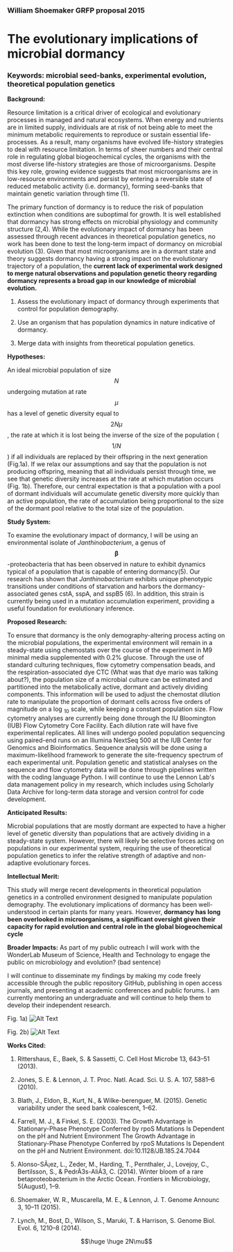 ### William Shoemaker GRFP proposal 2015 

# The evolutionary implications of microbial dormancy

### Keywords: microbial seed-banks, experimental evolution, theoretical population genetics

**Background:**

Resource limitation is a critical driver of ecological and evolutionary processes in managed and natural ecosystems. When energy and nutrients are in limited supply, individuals are at risk of not being able to meet the minimum metabolic requirements to reproduce or sustain essential life-processes. As a result, many organisms have evolved life-history strategies to deal with resource limitation. In terms of sheer numbers and their central role in regulating global biogeochemical cycles, the organisms with the most diverse life-history strategies are those of microorganisms. Despite this key role, growing evidence suggests that most microorganisms are in low-resource environments and persist by entering a reversible state of reduced metabolic activity (i.e. dormancy), forming seed-banks that maintain genetic variation through time (1). 

The primary function of dormancy is to reduce the risk of population extinction when conditions are suboptimal for growth. It is well established that dormancy has strong effects on microbial physiology and community structure (2,4). While the evolutionary impact of dormancy has been assessed through recent advances in theoretical population genetics, no work has been done to test the long-term impact of dormancy on microbial evolution (3). Given that most microorganisms are in a dormant state and theory suggests dormancy having a strong impact on the evolutionary trajectory of a population, the **current lack of experimental work designed to merge natural observations and population genetic theory regarding dormancy represents a broad gap in our knowledge of microbial evolution.** 


1) Assess the evolutionary impact of dormancy through experiments that control for population demography.2) Use an organism that has population dynamics in nature indicative of dormancy.
3) Merge data with insights from theoretical population genetics.

**Hypotheses:**

An ideal microbial population of size $$N$$ undergoing mutation at rate $$\mu$$ has a level of genetic diversity equal to $$2N\mu$$, the rate at which it is lost being the inverse of the size of the population ($$1/N$$) if all individuals are replaced by their offspring in the next generation  (Fig.1a). If we relax our assumptions and say that the population is not producing offspring, meaning that all individuals persist through time, we see that genetic diversity increases at the rate at which mutation occurs (Fig. 1b). 
Therefore, our central expectation is that a population with a pool of dormant individuals will accumulate genetic diversity more quickly than an active population, the rate of accumulation being proportional to the size of the dormant pool relative to the total size of the population. 

**Study System:**

To examine the evolutionary impact of dormancy, I will be using an environmental isolate of *Janthinobacterium*, a genus of $$\mathbf{\beta}$$-proteobacteria that has been observed in nature to exhibit dynamics typical of a population that is capable of entering dormancy(5). Our research has shown that *Janthinobacterium* exhibits unique phenotypic transitions under conditions of starvation and harbors the dormancy-associated genes cstA, sspA, and sspB5 (6). In addition, this strain is currently being used in a mutation accumulation experiment, providing a useful foundation for evolutionary inference. 

**Proposed Research:**

To ensure that dormancy is the only demography-altering process acting on the microbial populations, the experimental environment will remain in a steady-state using chemostats over the course of the experiment in M9 minimal media supplemented with 0.2% glucose. Through the use of standard culturing techniques, flow cytometry compensation beads, and the respiration-associated dye CTC (What was that dye mario was talking about?), the population size of a microbial culture can be estimated and partitioned into the metabolically active, dormant and actively dividing components. This information will  be used to adjust the chemostat dilution rate to manipulate the proportion of dormant cells across five orders of magnitude on a log <sub>10</sub> scale, while keeping a constant population size. Flow cytometry analyses are  currently being done through the IU Bloomington (IUB) Flow Cytometry Core Facility. Each dilution rate will have five experimental replicates. All lines will undergo pooled population sequencing using paired-end runs on an Illumina NextSeq 500 at the IUB Center for Genomics and Bioinformatics. Sequence analysis will be done using a maximum-likelihood framework to generate the site-frequency spectrum of each experimental unit. Population genetic and statistical analyses on the sequence and flow cytometry data will be done through pipelines written with the coding language Python. I will continue to use the Lennon Lab's data management policy in my research, which includes using Scholarly Data Archive for long-term data storage and version control for code development.

**Anticipated Results:**

Microbial populations that are mostly dormant are expected to have a higher level of genetic diversity than populations that are actively dividing in a steady-state system. However, there will likely be selective forces acting on populations in our experimental system, requiring the use of theoretical population genetics to infer the relative strength of adaptive and non-adaptive evolutionary forces. 

**Intellectual Merit:**

This study will merge recent developments in theoretical population genetics in a controlled environment designed to manipulate population demography. The evolutionary implications of dormancy has been well-understood in certain plants for many years. However, **dormancy has long been overlooked in microorganisms, a significant oversight given their capacity for rapid evolution and central role in the global biogeochemical cycle**


**Broader Impacts:**
As part of my public outreach I will work with the WonderLab Museum of Science, Health and Technology to engage the public on microbiology and evolution? (bad sentence)  

I will continue to disseminate my findings by making my code freely accessible through the public repository GitHub, publishing in open access journals, and presenting at academic conferences and public forums. I am currently mentoring an undergraduate and will continue to help them to develop their independent research.

Fig. 1a)
![Alt Text](MutDriftEq.png)

Fig. 2b) 
![Alt Text](MutDriftDorm.png)


**Works Cited:**

1. Rittershaus, E., Baek, S. & Sassetti, C. Cell Host Microbe 13, 643–51 (2013).

2. Jones, S. E. & Lennon, J. T. Proc. Natl. Acad. Sci. U. S. A. 107, 5881–6 (2010).

3. Blath, J., Eldon, B., Kurt, N., & Wilke-berenguer, M. (2015). Genetic variability under the seed bank coalescent, 1–62.

4. Farrell, M. J., & Finkel, S. E. (2003). The Growth Advantage in Stationary-Phase Phenotype Conferred by rpoS Mutations Is Dependent on the pH and Nutrient Environment The Growth Advantage in Stationary-Phase Phenotype Conferred by rpoS Mutations Is Dependent on the pH and Nutrient Environment. doi:10.1128/JB.185.24.7044

5. Alonso-SÃ¡ez, L., Zeder, M., Harding, T., Pernthaler, J., Lovejoy, C., Bertilsson, S., & PedrÃ3s-AliÃ3, C. (2014). Winter bloom of a rare betaproteobacterium in the Arctic Ocean. Frontiers in Microbiology, 5(August), 1–9. 

6. Shoemaker, W. R., Muscarella, M. E., & Lennon, J. T.  Genome Announc 3, 10–11 (2015).

7. Lynch, M., Bost, D., Wilson, S., Maruki, T. & Harrison, S. Genome Biol. Evol. 6, 1210–8 (2014).



$$\huge \huge 2N\mu$$
